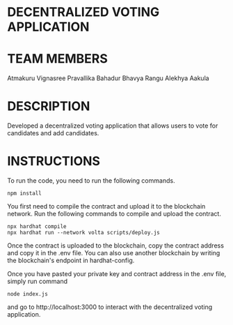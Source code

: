 # DECENTRALIZED VOTING APPLICATION

# TEAM MEMBERS
Atmakuru Vignasree
Pravallika Bahadur
Bhavya Rangu
Alekhya Aakula

# DESCRIPTION
Developed a decentralized voting application that allows users to vote for candidates and add candidates.

# INSTRUCTIONS
To run the code, you need to run the following commands. 

```shell
npm install
```

You first need to compile the contract and upload it to the blockchain network. Run the following commands to compile and upload the contract.


```shell
npx hardhat compile
npx hardhat run --network volta scripts/deploy.js
```

Once the contract is uploaded to the blockchain, copy the contract address and copy it in the .env file. 
You can also use another blockchain by writing the blockchain's endpoint in hardhat-config. 

Once you have pasted your private key and contract address in the .env file, simply run command 

```shell
node index.js
```

and go to http://localhost:3000 to interact with the decentralized voting application.

